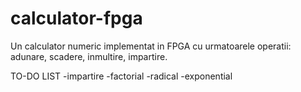 # calculator-fpga
Un calculator numeric implementat in FPGA cu urmatoarele operatii: adunare, scadere, inmultire, impartire.






TO-DO LIST
-impartire
-factorial
-radical
-exponential

